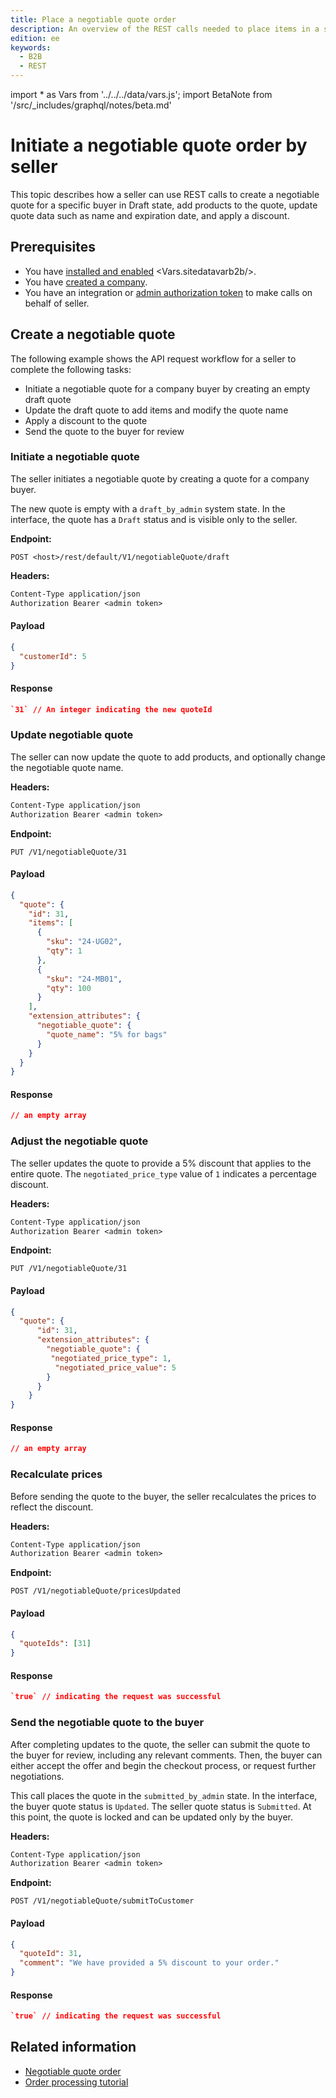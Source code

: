 ```yaml
---
title: Place a negotiable quote order
description: An overview of the REST calls needed to place items in a shopping cart, negotiate a quote, and reimburse credit
edition: ee
keywords:
  - B2B
  - REST
---
```


import * as Vars from '../../../data/vars.js';
import BetaNote from '/src/_includes/graphql/notes/beta.md'

# Initiate a negotiable quote order by seller

This topic describes how a seller can use REST calls to create a negotiable quote for a specific buyer in Draft state, add products to the quote, update quote data such as name and expiration date, and apply a discount.

<BetaNote />

## Prerequisites

-  You have [installed and enabled](https://experienceleague.adobe.com/docs/commerce-admin/b2b/install.html) <Vars.sitedatavarb2b/>.
-  You have [created a company](company-object.md).
-  You have an integration or [admin authorization token](../tutorials/orders/order-admin-token.md) to make calls on behalf of seller.

## Create a negotiable quote

The following example shows the API request workflow for a seller to complete the following tasks:

- Initiate a negotiable quote for a company buyer by creating an empty draft quote
- Update the draft quote to add items and modify the quote name
- Apply a discount to the quote
- Send the quote to the buyer for review

### Initiate a negotiable quote

The seller initiates a negotiable quote by creating a quote for a company buyer.

The new quote is empty with a `draft_by_admin` system state. In the interface, the quote has a `Draft` status and is visible only to the seller.

**Endpoint:**

`POST <host>/rest/default/V1/negotiableQuote/draft`

**Headers:**

```txt
Content-Type application/json
Authorization Bearer <admin token>
```

<CodeBlock slots="heading, code" repeat="2" languages="JSON, JSON" />

#### Payload

```json
{
  "customerId": 5
}
```

#### Response

```json
`31` // An integer indicating the new quoteId
```

### Update negotiable quote

The seller can now update the quote to add products, and optionally change the negotiable quote name.

**Headers:**

```txt
Content-Type application/json
Authorization Bearer <admin token>
```

**Endpoint:**

`PUT /V1/negotiableQuote/31`

<CodeBlock slots="heading, code" repeat="2" languages="JSON, JSON" />

#### Payload

```json
{
  "quote": {
    "id": 31,
    "items": [
      {
        "sku": "24-UG02",
        "qty": 1
      },
      {
        "sku": "24-MB01",
        "qty": 100
      }
    ],
    "extension_attributes": {
      "negotiable_quote": {
        "quote_name": "5% for bags"
      }
    }
  }
}
```

#### Response

```json
// an empty array
```

### Adjust the negotiable quote

The seller updates the quote to provide a 5% discount that applies to the entire quote. The `negotiated_price_type` value of `1` indicates a percentage discount.

**Headers:**

```txt
Content-Type application/json
Authorization Bearer <admin token>
```

**Endpoint:**

`PUT /V1/negotiableQuote/31`

<CodeBlock slots="heading, code" repeat="2" languages="JSON, JSON" />

#### Payload

```json
{
  "quote": {
      "id": 31,
      "extension_attributes": {
        "negotiable_quote": {
         "negotiated_price_type": 1,
          "negotiated_price_value": 5
        }
      }
    }
}
```

#### Response

```json
// an empty array
```

### Recalculate prices

Before sending the quote to the buyer, the seller recalculates the prices to reflect the discount.

**Headers:**

```txt
Content-Type application/json
Authorization Bearer <admin token>
```

**Endpoint:**

`POST /V1/negotiableQuote/pricesUpdated`

<CodeBlock slots="heading, code" repeat="2" languages="JSON, JSON" />

#### Payload

```json
{
  "quoteIds": [31]
}
```

#### Response

```json
`true` // indicating the request was successful
```

### Send the negotiable quote to the buyer

After completing updates to the quote, the seller can submit the quote to the buyer for review, including any relevant comments. Then, the buyer can either accept the offer and begin the checkout process, or request further negotiations.

This call places the quote in the `submitted_by_admin` state. In the interface, the buyer quote status is `Updated`. The seller quote status is `Submitted`. At this point, the quote is locked and can be updated only by the buyer.

**Headers:**

```txt
Content-Type application/json
Authorization Bearer <admin token>
```

**Endpoint:**

`POST /V1/negotiableQuote/submitToCustomer`

<CodeBlock slots="heading, code" repeat="2" languages="JSON, JSON" />

#### Payload

```json
{
  "quoteId": 31,
  "comment": "We have provided a 5% discount to your order."
}
```

#### Response

```json
`true` // indicating the request was successful
```

## Related information

-  [Negotiable quote order](negotiable-order-workflow.md)
-  [Order processing tutorial](../tutorials/orders/index.md)

